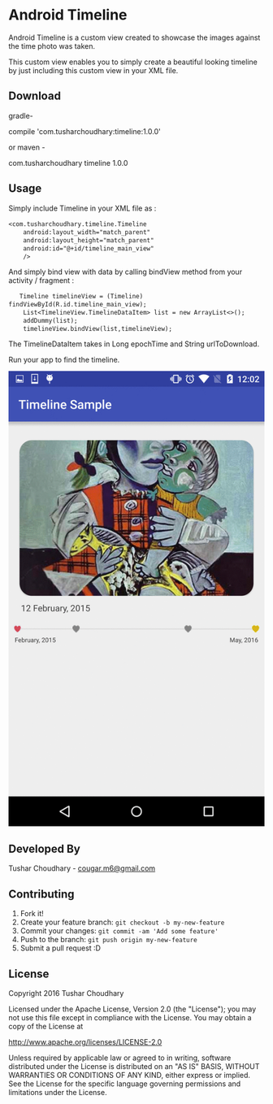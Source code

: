 
# Android Timeline

Android Timeline is a custom view created to showcase the images against the time photo was taken. 

This custom view enables you to simply create a beautiful looking timeline by just including this custom view in your XML file. 

## Download

gradle-

compile 'com.tusharchoudhary:timeline:1.0.0'

or maven -

<dependency>
  <groupId>com.tusharchoudhary</groupId>
  <artifactId>timeline</artifactId>
  <version>1.0.0</version>
</dependency>

## Usage

Simply include Timeline in your XML file as :

<LinearLayout xmlns:android="http://schemas.android.com/apk/res/android"
    xmlns:tools="http://schemas.android.com/tools"
    android:layout_width="match_parent"
    android:layout_height="match_parent"
    android:orientation="vertical"
    tools:context=".TimelineSampleActivity">

    <com.tusharchoudhary.timeline.Timeline
        android:layout_width="match_parent"
        android:layout_height="match_parent"
        android:id="@+id/timeline_main_view"
        />

</LinearLayout>

And simply bind view with data by calling bindView method from your activity / fragment :

       Timeline timelineView = (Timeline) findViewById(R.id.timeline_main_view);
        List<TimelineView.TimelineDataItem> list = new ArrayList<>();
        addDummy(list);
        timelineView.bindView(list,timelineView);

The TimelineDataItem takes in Long epochTime and String urlToDownload. 

Run your app to find the timeline.  




![Image](images/timeline.gif?raw=true)

## Developed By

Tushar Choudhary - cougar.m6@gmail.com

## Contributing

1. Fork it!
2. Create your feature branch: `git checkout -b my-new-feature`
3. Commit your changes: `git commit -am 'Add some feature'`
4. Push to the branch: `git push origin my-new-feature`
5. Submit a pull request :D

## License

Copyright 2016 Tushar Choudhary

Licensed under the Apache License, Version 2.0 (the "License");
you may not use this file except in compliance with the License.
You may obtain a copy of the License at

   http://www.apache.org/licenses/LICENSE-2.0

Unless required by applicable law or agreed to in writing, software
distributed under the License is distributed on an "AS IS" BASIS,
WITHOUT WARRANTIES OR CONDITIONS OF ANY KIND, either express or implied.
See the License for the specific language governing permissions and
limitations under the License.

